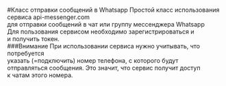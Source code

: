 #Класс отправки сообщений в Whatsapp
Простой класс использования сервиса api-messenger.com  
для отправки сообщений в чат или группу мессенджера Whatsapp  
Для пользования сервисом необходимо зарегистрироваться и   
и получить токен.  
###Внимание
При использовании сервиса нужно учитывать, что потребуется  
указать (=подключить) номер телефона, с которого будут  
отправляться сообщения. Это значит, что сервис получит доступ  
к чатам этого номера.  
